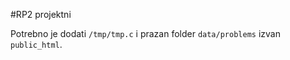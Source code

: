 #RP2 projektni

Potrebno je dodati <code>/tmp/tmp.c</code> i prazan folder <code>data/problems</code> izvan <code>public_html</code>.
